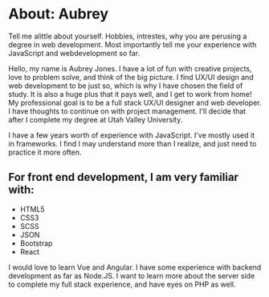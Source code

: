 # About: Aubrey 
Tell me alittle about yourself. Hobbies, intrestes, why you are perusing a degree in web development.
Most importantly tell me your experience with JavaScript and webdevelopment so far.


Hello, my name is Aubrey Jones. I have a lot of fun with creative projects, love to problem solve, and think of the big picture. I find UX/UI design and web development to be just so, which is why I have chosen the field of study. It is also a huge plus that it pays well, and I get to work from home! My professional goal is to be a full stack UX/UI designer and web developer. I have thoughts to continue on with project management. I'll decide that after I complete my degree at Utah Valley University. 

I have a few years worth of experience with JavaScript. I've mostly used it in frameworks. I find I may understand more than I realize, and just need to practice it more often. 

## For front end development, I am very familiar with:  
* HTML5
* CSS3 
* SCSS 
* JSON 
* Bootstrap 
* React

I would love to learn Vue and Angular. I have some experience with backend development as far as Node.JS. I want to learn more about the server side to complete my full stack experience, and have eyes on PHP as well. 
